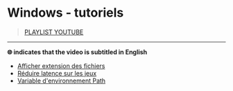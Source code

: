 # Windows - tutoriels

> [PLAYLIST YOUTUBE](https://www.youtube.com/playlist?list=PLrSOXFDHBtfFrcRVrJ2ELX2_160l_CpQd)

---

**🌐 indicates that the video is subtitled in English**

+ [Afficher extension des fichiers](https://www.youtube.com/watch?v=ac1WdzSqatw)
+ [Réduire latence sur les jeux](https://www.youtube.com/watch?v=TCTpKPolAH4)
+ [Variable d'environnement Path](https://www.youtube.com/watch?v=M2BWTJXDJXY)
